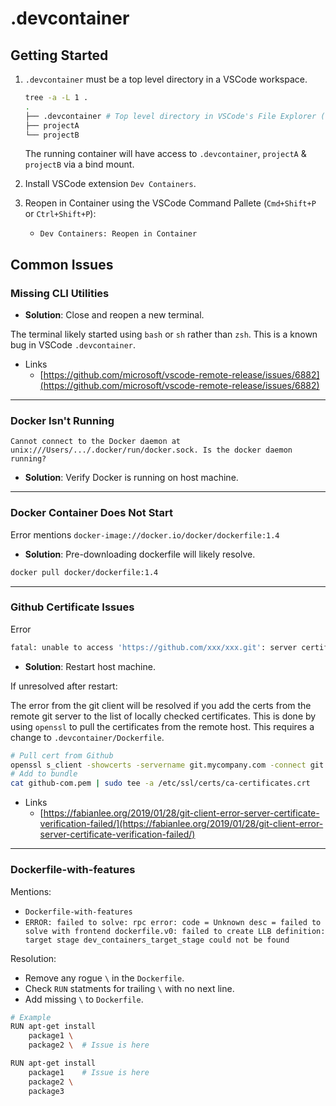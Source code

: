 # .devcontainer

## Getting Started

1. `.devcontainer` must be a top level directory in a VSCode workspace.

    ```bash
    tree -a -L 1 .
    .
    ├── .devcontainer # Top level directory in VSCode's File Explorer (Cmd+Shift+E)
    ├── projectA
    └── projectB
    ```

    The running container will have access to `.devcontainer`, `projectA` & `projectB` via a bind mount.
2. Install VSCode extension `Dev Containers`.
2. Reopen in Container using the VSCode Command Pallete (`Cmd+Shift+P` or `Ctrl+Shift+P`):
    - `Dev Containers: Reopen in Container`

## Common Issues

### Missing CLI Utilities

- **Solution**: Close and reopen a new terminal.

The terminal likely started using `bash` or `sh` rather than `zsh`. This is a known bug in VSCode `.devcontainer`.

- Links
    - [https://github.com/microsoft/vscode-remote-release/issues/6882](https://github.com/microsoft/vscode-remote-release/issues/6882)

***

### Docker Isn't Running

```
Cannot connect to the Docker daemon at unix:///Users/.../.docker/run/docker.sock. Is the docker daemon running?
```

- **Solution**: Verify Docker is running on host machine.

***

### Docker Container Does Not Start

Error mentions `docker-image://docker.io/docker/dockerfile:1.4`

- **Solution**: Pre-downloading dockerfile will likely resolve.

```bash
docker pull docker/dockerfile:1.4
```

***

### Github Certificate Issues

Error

```bash
fatal: unable to access 'https://github.com/xxx/xxx.git': server certificate verification failed. CAfile: none CRLfile: none
```

- **Solution**: Restart host machine.

If unresolved after restart:

The error from the git client will be resolved if you add the certs from the remote git server to the list of locally checked certificates. This is done by using `openssl` to pull the certificates from the remote host. This requires a change to `.devcontainer/Dockerfile`.

```bash
# Pull cert from Github
openssl s_client -showcerts -servername git.mycompany.com -connect git.mycompany.com:443 </dev/null 2>/dev/null | sed -n -e '/BEGIN\ CERTIFICATE/,/END\ CERTIFICATE/ p'  > git-mycompany-com.pem
# Add to bundle
cat github-com.pem | sudo tee -a /etc/ssl/certs/ca-certificates.crt
```

- Links
    - [https://fabianlee.org/2019/01/28/git-client-error-server-certificate-verification-failed/](https://fabianlee.org/2019/01/28/git-client-error-server-certificate-verification-failed/)

***

### Dockerfile-with-features

Mentions:

- `Dockerfile-with-features`
- `ERROR: failed to solve: rpc error: code = Unknown desc = failed to solve with frontend dockerfile.v0: failed to create LLB definition: target stage dev_containers_target_stage could not be found`

Resolution:

- Remove any rogue `\` in the `Dockerfile`.
- Check `RUN` statments for trailing `\` with no next line.
- Add missing `\` to `Dockerfile`.

```bash
# Example
RUN apt-get install
    package1 \
    package2 \  # Issue is here

RUN apt-get install
    package1    # Issue is here
    package2 \
    package3
```
